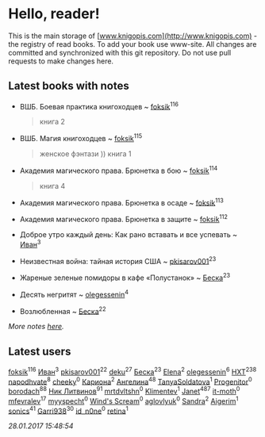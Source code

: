 # Hello, reader!
This is the main storage of [www.knigopis.com](http://www.knigopis.com) - the registry of read books.
To add your book use www-site. All changes are committed and synchronized with this git repository.
Do not use pull requests to make changes here.


## Latest books with notes
* ВШБ. Боевая практика книгоходцев ~ [foksik](users/173/1734575-vkontakte)<sup>116</sup>
    > книга 2

* ВШБ. Магия книгоходцев ~ [foksik](users/173/1734575-vkontakte)<sup>115</sup>
    > женское фэнтази )) книга 1

* Академия магического права. Брюнетка в бою ~ [foksik](users/173/1734575-vkontakte)<sup>114</sup>
    > книга 4

* Академия магического права. Брюнетка в осаде ~ [foksik](users/173/1734575-vkontakte)<sup>113</sup>

* Академия магического права. Брюнетка в защите ~ [foksik](users/173/1734575-vkontakte)<sup>112</sup>

* Доброе утро каждый день: Как рано вставать и все успевать ~ [Иван](users/111/111223381196748176136-google)<sup>3</sup>

* Неизвестная война: тайная история США ~ [pkisarov001](users/311/311057796-yandex)<sup>23</sup>

* Жареные зеленые помидоры в кафе «Полустанок» ~ [Беска](users/157/1577468-vkontakte)<sup>23</sup>

* Десять негритят ~ [olegessenin](users/390/3901448-vkontakte)<sup>4</sup>

* Возлюбленная ~ [Беска](users/157/1577468-vkontakte)<sup>22</sup>


_More notes [here](latest_books_with_notes.md)._


## Latest users
[foksik](users/173/1734575-vkontakte)<sup>116</sup> 
[Иван](users/111/111223381196748176136-google)<sup>3</sup> 
[pkisarov001](users/311/311057796-yandex)<sup>22</sup> 
[deku](users/384/384194935-vkontakte)<sup>27</sup> 
[Беска](users/157/1577468-vkontakte)<sup>23</sup> 
[Elena](users/459/459594264-yandex)<sup>2</sup> 
[olegessenin](users/390/3901448-vkontakte)<sup>6</sup> 
[HXT](users/100/100002563462782-facebook)<sup>238</sup> 
[napodhvate](users/585/585811540906733201-mailru)<sup>8</sup> 
[cheeky](users/100/100000019595884-facebook)<sup>0</sup> 
[Кариона](users/401/401225211-vkontakte)<sup>2</sup> 
[Ангелина](users/837/83788782-vkontakte)<sup>48</sup> 
[TanyaSoldatova](users/140/140832989-vkontakte)<sup>1</sup> 
[Progenitor](users/310/310433527-vkontakte)<sup>0</sup> 
[borodach](users/157/15706320-vkontakte)<sup>88</sup> 
[Ник Литвинов](users/241/241974816-vkontakte)<sup>91</sup> 
[mrtdvltshn](users/291/29152388-vkontakte)<sup>0</sup> 
[Klimentev](users/104/104202610850481913650-google)<sup>1</sup> 
[Janet](users/205/20565064-vkontakte)<sup>487</sup> 
[it-moth](users/100/100001185091151-facebook)<sup>0</sup> 
[mfevralev](users/140/140966150-vkontakte)<sup>17</sup> 
[myyspecht](users/321/3211454-vkontakte)<sup>0</sup> 
[Wind's Scream](users/290/29027836-vkontakte)<sup>0</sup> 
[aglovlyuk](users/815/8156510-vkontakte)<sup>0</sup> 
[Sandra](users/242/242184576223760-facebook)<sup>2</sup> 
[Aigerim](users/157/157708568-vkontakte)<sup>1</sup> 
[sonics](users/588/5880221-vkontakte)<sup>41</sup> 
[Garri938](users/114/114389869162010721507-google)<sup>30</sup> 
[id_n0ne](users/182/18203635-vkontakte)<sup>0</sup> 
[retina](users/390/3900602-vkontakte)<sup>1</sup> 


_28.01.2017 15:48:54_
